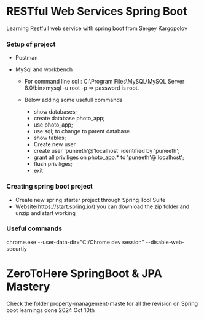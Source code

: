 # RESTful Web Services Spring Boot

Learning Restfull web service with spring boot from Sergey Kargopolov

### Setup of project

- Postman
- MySql and workbench

  - For command line sql : C:\Program Files\MySQL\MySQL Server 8.0\bin>mysql -u root -p => password is root.
  - Below adding some usefull commands

    - show databases;
    - create database photo_app;
    - use photo_app;
    - use sql; to change to parent database
    - show tables;
    - Create new user
    - create user 'puneeth'@'localhost' identified by 'puneeth';
    - grant all priviliges on photo_app.\* to 'puneeth'@'localhost';
    - flush priviliges;
    - exit

### Creating spring boot project

- Create new spring starter project through Spring Tool Suite
- Website(https://start.spring.io/) you can download the zip folder and unzip and start working

### Useful commands

chrome.exe --user-data-dir="C:/Chrome dev session" --disable-web-securtiy

# ZeroToHere SpringBoot & JPA Mastery

Check the folder property-management-maste for all the revision on Spring boot learnings done 2024 Oct 10th
